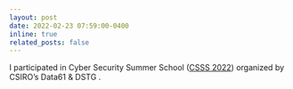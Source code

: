 ```yaml
---
layout: post
date: 2022-02-23 07:59:00-0400
inline: true
related_posts: false
---
```


I participated in Cyber Security Summer School ([CSSS  2022](https://research.csiro.au/csss/)) organized by CSIRO’s Data61 & DSTG .
